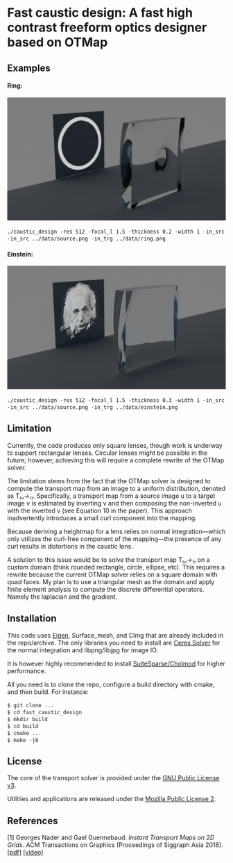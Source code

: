 # Fast caustic design: A fast high contrast freeform optics designer based on OTMap

## Examples

#### Ring:
![ring simulation](data/ring_sim.png)

```
./caustic_design -res 512 -focal_l 1.5 -thickness 0.2 -width 1 -in_src -in_src ../data/source.png -in_trg ../data/ring.png
```

#### Einstein:
![einstein simulation](data/einstein_sim.png)

```
./caustic_design -res 512 -focal_l 1.5 -thickness 0.3 -width 1 -in_src -in_src ../data/source.png -in_trg ../data/einstein.png
```

## Limitation
Currently, the code produces only square lenses, though work is underway to support rectangular lenses. Circular lenses might be possible in the future; however, achieving this will require a complete rewrite of the OTMap solver.

The limitation stems from the fact that the OTMap solver is designed to compute the transport map from an image to a uniform distribution, denoted as T₍ᵤ→₁₎. Specifically, a transport map from a source image u to a target image v is estimated by inverting v and then composing the non-inverted u with the inverted v (see Equation 10 in the paper). This approach inadvertently introduces a small curl component into the mapping.

Because deriving a heightmap for a lens relies on normal integration—which only utilizes the curl-free component of the mapping—the presence of any curl results in distortions in the caustic lens.

A solution to this issue would be to solve the transport map T₍ᵤ→₁₎ on a custom domain (think rounded rectangle, circle, ellipse, etc). This requires a rewrite because the current OTMap solver relies on a square domain with quad faces. My plan is to use a triangular mesh as the domain and apply finite element analysis to compute the discrete differential operators. Namely the laplacian and the gradient.

## Installation

This code uses [Eigen](https://eigen.tuxfamily.org), Surface_mesh, and CImg that are already included in the repo/archive.
The only libraries you need to install are [Ceres Solver](http://ceres-solver.org/) for the normal integration and libpng/libjpg for image IO.

It is however highly recommended to install [SuiteSparse/Cholmod](http://faculty.cse.tamu.edu/davis/suitesparse.html) for higher performance.

All you need is to clone the repo, configure a build directory with cmake, and then build.
For instance:

````
$ git clone ...
$ cd fast_caustic_design
$ mkdir build
$ cd build
$ cmake ..
$ make -j8
````

## License

The core of the transport solver is provided under the [GNU Public License v3](https://www.gnu.org/licenses/gpl-3.0.html).

Utilities and applications are released under the [Mozilla Public License 2](https://www.mozilla.org/en-US/MPL/2.0/).

## References

[1] Georges Nader and Gael Guennebaud. _Instant Transport Maps on 2D Grids_. ACM Transactions on Graphics (Proceedings of Siggraph Asia 2018). [[pdf]](https://hal.inria.fr/hal-01884157) [[video]](https://www.youtube.com/watch?v=Ofz4-reJQRk)
